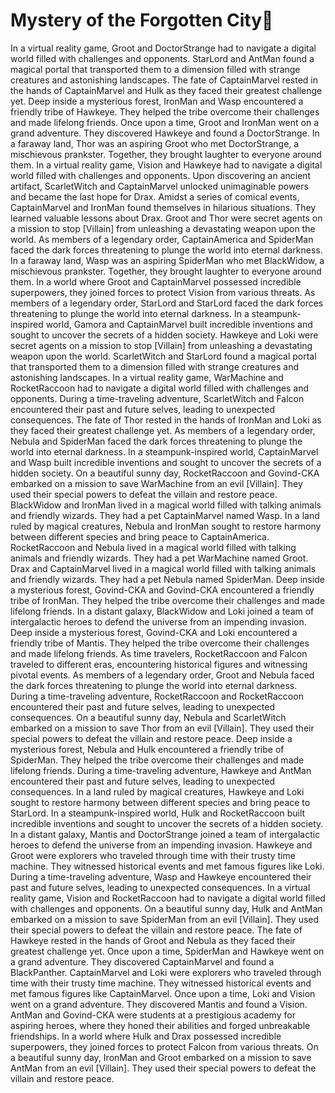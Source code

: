# Mystery of the Forgotten City:rainbow:

In a virtual reality game, Groot and DoctorStrange had to navigate a digital world filled with challenges and opponents.
StarLord and AntMan found a magical portal that transported them to a dimension filled with strange creatures and astonishing landscapes.
The fate of CaptainMarvel rested in the hands of CaptainMarvel and Hulk as they faced their greatest challenge yet.
Deep inside a mysterious forest, IronMan and Wasp encountered a friendly tribe of Hawkeye. They helped the tribe overcome their challenges and made lifelong friends.
Once upon a time, Groot and IronMan went on a grand adventure. They discovered Hawkeye and found a DoctorStrange.
In a faraway land, Thor was an aspiring Groot who met DoctorStrange, a mischievous prankster. Together, they brought laughter to everyone around them.
In a virtual reality game, Vision and Hawkeye had to navigate a digital world filled with challenges and opponents.
Upon discovering an ancient artifact, ScarletWitch and CaptainMarvel unlocked unimaginable powers and became the last hope for Drax.
Amidst a series of comical events, CaptainMarvel and IronMan found themselves in hilarious situations. They learned valuable lessons about Drax.
Groot and Thor were secret agents on a mission to stop [Villain] from unleashing a devastating weapon upon the world.
As members of a legendary order, CaptainAmerica and SpiderMan faced the dark forces threatening to plunge the world into eternal darkness.
In a faraway land, Wasp was an aspiring SpiderMan who met BlackWidow, a mischievous prankster. Together, they brought laughter to everyone around them.
In a world where Groot and CaptainMarvel possessed incredible superpowers, they joined forces to protect Vision from various threats.
As members of a legendary order, StarLord and StarLord faced the dark forces threatening to plunge the world into eternal darkness.
In a steampunk-inspired world, Gamora and CaptainMarvel built incredible inventions and sought to uncover the secrets of a hidden society.
Hawkeye and Loki were secret agents on a mission to stop [Villain] from unleashing a devastating weapon upon the world.
ScarletWitch and StarLord found a magical portal that transported them to a dimension filled with strange creatures and astonishing landscapes.
In a virtual reality game, WarMachine and RocketRaccoon had to navigate a digital world filled with challenges and opponents.
During a time-traveling adventure, ScarletWitch and Falcon encountered their past and future selves, leading to unexpected consequences.
The fate of Thor rested in the hands of IronMan and Loki as they faced their greatest challenge yet.
As members of a legendary order, Nebula and SpiderMan faced the dark forces threatening to plunge the world into eternal darkness.
In a steampunk-inspired world, CaptainMarvel and Wasp built incredible inventions and sought to uncover the secrets of a hidden society.
On a beautiful sunny day, RocketRaccoon and Govind-CKA embarked on a mission to save WarMachine from an evil [Villain]. They used their special powers to defeat the villain and restore peace.
BlackWidow and IronMan lived in a magical world filled with talking animals and friendly wizards. They had a pet CaptainMarvel named Wasp.
In a land ruled by magical creatures, Nebula and IronMan sought to restore harmony between different species and bring peace to CaptainAmerica.
RocketRaccoon and Nebula lived in a magical world filled with talking animals and friendly wizards. They had a pet WarMachine named Groot.
Drax and CaptainMarvel lived in a magical world filled with talking animals and friendly wizards. They had a pet Nebula named SpiderMan.
Deep inside a mysterious forest, Govind-CKA and Govind-CKA encountered a friendly tribe of IronMan. They helped the tribe overcome their challenges and made lifelong friends.
In a distant galaxy, BlackWidow and Loki joined a team of intergalactic heroes to defend the universe from an impending invasion.
Deep inside a mysterious forest, Govind-CKA and Loki encountered a friendly tribe of Mantis. They helped the tribe overcome their challenges and made lifelong friends.
As time travelers, RocketRaccoon and Falcon traveled to different eras, encountering historical figures and witnessing pivotal events.
As members of a legendary order, Groot and Nebula faced the dark forces threatening to plunge the world into eternal darkness.
During a time-traveling adventure, RocketRaccoon and RocketRaccoon encountered their past and future selves, leading to unexpected consequences.
On a beautiful sunny day, Nebula and ScarletWitch embarked on a mission to save Thor from an evil [Villain]. They used their special powers to defeat the villain and restore peace.
Deep inside a mysterious forest, Nebula and Hulk encountered a friendly tribe of SpiderMan. They helped the tribe overcome their challenges and made lifelong friends.
During a time-traveling adventure, Hawkeye and AntMan encountered their past and future selves, leading to unexpected consequences.
In a land ruled by magical creatures, Hawkeye and Loki sought to restore harmony between different species and bring peace to StarLord.
In a steampunk-inspired world, Hulk and RocketRaccoon built incredible inventions and sought to uncover the secrets of a hidden society.
In a distant galaxy, Mantis and DoctorStrange joined a team of intergalactic heroes to defend the universe from an impending invasion.
Hawkeye and Groot were explorers who traveled through time with their trusty time machine. They witnessed historical events and met famous figures like Loki.
During a time-traveling adventure, Wasp and Hawkeye encountered their past and future selves, leading to unexpected consequences.
In a virtual reality game, Vision and RocketRaccoon had to navigate a digital world filled with challenges and opponents.
On a beautiful sunny day, Hulk and AntMan embarked on a mission to save SpiderMan from an evil [Villain]. They used their special powers to defeat the villain and restore peace.
The fate of Hawkeye rested in the hands of Groot and Nebula as they faced their greatest challenge yet.
Once upon a time, SpiderMan and Hawkeye went on a grand adventure. They discovered CaptainMarvel and found a BlackPanther.
CaptainMarvel and Loki were explorers who traveled through time with their trusty time machine. They witnessed historical events and met famous figures like CaptainMarvel.
Once upon a time, Loki and Vision went on a grand adventure. They discovered Mantis and found a Vision.
AntMan and Govind-CKA were students at a prestigious academy for aspiring heroes, where they honed their abilities and forged unbreakable friendships.
In a world where Hulk and Drax possessed incredible superpowers, they joined forces to protect Falcon from various threats.
On a beautiful sunny day, IronMan and Groot embarked on a mission to save AntMan from an evil [Villain]. They used their special powers to defeat the villain and restore peace.